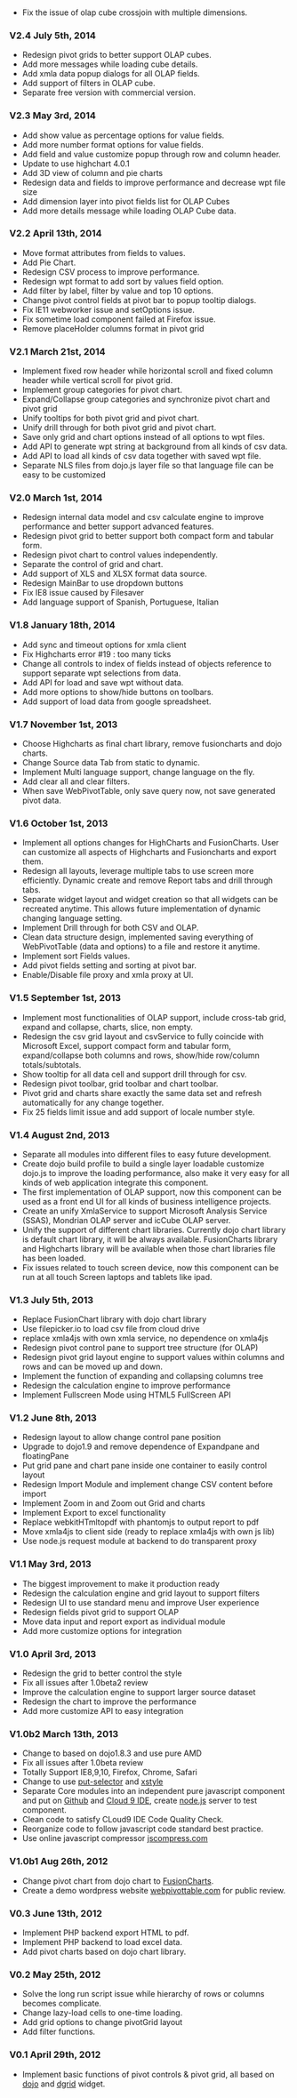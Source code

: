 ###
* Fix the issue of olap cube crossjoin with multiple dimensions.




### V2.4 July 5th, 2014
* Redesign pivot grids to better support OLAP cubes.
* Add more messages while loading cube details.
* Add xmla data popup dialogs for all OLAP fields.
* Add support of filters in OLAP cube.
* Separate free version with commercial version.


### V2.3 May 3rd, 2014
* Add show value as percentage options for value fields.
* Add more number format options for value fields.
* Add field and value customize popup through row and column header.
* Update to use highchart 4.0.1
* Add 3D view of column and pie charts
* Redesign data and fields to improve performance and decrease wpt file size
* Add dimension layer into pivot fields list for OLAP Cubes
* Add more details message while loading OLAP Cube data.



### V2.2 April 13th, 2014
* Move format attributes from fields to values.
* Add Pie Chart.
* Redesign CSV process to improve performance.
* Redesign wpt format to add sort by values field option.
* Add filter by label, filter by value and top 10 options.
* Change pivot control fields at pivot bar to popup tooltip dialogs.
* Fix IE11 webworker issue and setOptions issue.
* Fix sometime load component failed at Firefox issue.
* Remove placeHolder columns format in pivot grid


### V2.1 March 21st, 2014
* Implement fixed row header while horizontal scroll and fixed column header
  while vertical scroll for pivot grid.
* Implement group categories for pivot chart.
* Expand/Collapse group categories and synchronize pivot chart and pivot grid
* Unify tooltips for both pivot grid and pivot chart.
* Unify drill through for both pivot grid and pivot chart.
* Save only grid and chart options instead of all options to wpt files.
* Add API to generate wpt string at background from all kinds of csv data.
* Add API to load all kinds of csv data together with saved wpt file.
* Separate NLS files from dojo.js layer file so that language file can be easy
  to be customized


### V2.0 March 1st, 2014
* Redesign internal data model and csv calculate engine to improve performance
  and better support advanced features.
* Redesign pivot grid to better support both compact form and tabular form.
* Redesign pivot chart to control values independently.
* Separate the control of grid and chart.
* Add support of XLS and XLSX format data source.
* Redesign MainBar to use dropdown buttons
* Fix IE8 issue caused by Filesaver
* Add language support of Spanish, Portuguese, Italian


### V1.8 January 18th, 2014
* Add sync and timeout options for xmla client
* Fix Highcharts error #19 : too many ticks
* Change all controls to index of fields instead of objects reference to 
  support separate wpt selections from data.
* Add API for load and save wpt without data.
* Add more options to show/hide buttons on toolbars.
* Add support of load data from google spreadsheet.


### V1.7 November 1st, 2013
* Choose Highcharts as final chart library, remove fusioncharts and dojo charts.
* Change Source data Tab from static to dynamic.
* Implement Multi language support, change language on the fly.
* Add clear all and clear filters.
* When save WebPivotTable, only save query now, not save generated pivot data.



### V1.6 October 1st, 2013
* Implement all options changes for HighCharts and FusionCharts. User can 
  customize all aspects of Highcharts and Fusioncharts and export them.
* Redesign all layouts, leverage multiple tabs to use screen more efficiently.
  Dynamic create and remove Report tabs and drill through tabs.
* Separate widget layout and widget creation so that all widgets can be
  recreated anytime. This allows future implementation of dynamic changing 
  language setting.
* Implement Drill through for both CSV and OLAP.
* Clean data structure design, implemented saving everything of WebPivotTable
  (data and options) to a file and restore it anytime. 
* Implement sort Fields values.
* Add pivot fields setting and sorting at pivot bar.
* Enable/Disable file proxy and xmla proxy at UI.


### V1.5 September 1st, 2013
* Implement most functionalities of OLAP support, include cross-tab grid, expand
  and collapse, charts, slice, non empty.
* Redesign the csv grid layout and csvService to fully coincide with Microsoft
  Excel, support compact form and tabular form, expand/collapse both columns 
  and rows, show/hide row/column totals/subtotals.   
* Show tooltip for all data cell and support drill through for csv.
* Redesign pivot toolbar, grid toolbar and chart toolbar.
* Pivot grid and charts share exactly the same data set and refresh 
  automatically for any change together.
* Fix 25 fields limit issue and add support of locale number style.


### V1.4 August 2nd, 2013

* Separate all modules into different files to easy future development.
* Create dojo build profile to build a single layer loadable customize dojo.js 
  to improve the loading performance, also make it very easy for all kinds of 
  web application integrate this component.
* The first implementation of OLAP support, now this component can be used as 
  a front end UI for all kinds of business intelligence projects.
* Create an unify XmlaService to support Microsoft Analysis Service (SSAS), 
  Mondrian OLAP server and icCube OLAP server.
* Unify the support of different chart libraries. Currently dojo chart library  
  is default chart library, it will be always available. FusionCharts library
  and Highcharts library will be available when those chart libraries file has
  been loaded.
* Fix issues related to touch screen device, now this component can be run at 
  all touch Screen laptops and tablets like ipad.


### V1.3 July 5th, 2013

* Replace FusionChart library with dojo chart library
* Use filepicker.io to load csv file from cloud drive
* replace xmla4js with own xmla service, no dependence on xmla4js
* Redesign pivot control pane to support tree structure (for OLAP)
* Redesign pivot grid layout engine to support values within columns and rows
  and can be moved up and down.
* Implement the function of expanding and collapsing columns tree
* Redesign the calculation engine to improve performance 
* Implement Fullscreen Mode using HTML5 FullScreen API 



### V1.2 June 8th, 2013

* Redesign layout to allow change control pane position
* Upgrade to dojo1.9 and remove dependence of Expandpane and floatingPane
* Put grid pane and chart pane inside one container to easily control layout
* Redesign Import Module and implement change CSV content before import
* Implement Zoom in and Zoom out Grid and charts
* Implement Export to excel functionality 
* Replace webkitHTmltopdf with phantomjs to output report to pdf
* Move xmla4js to client side (ready to replace xmla4js with own js lib)
* Use node.js request module at backend to do transparent proxy



### V1.1 May 3rd, 2013

* The biggest improvement to make it production ready
* Redesign the calculation engine and grid layout to support filters
* Redesign UI to use standard menu and improve User experience
* Redesign fields pivot grid to support OLAP
* Move data input and report export as individual module 
* Add more customize options for integration 


### V1.0 April 3rd, 2013

* Redesign the grid to better control the style
* Fix all issues after 1.0beta2 review
* Improve the calculation engine to support larger source dataset
* Redesign the chart to improve the performance
* Add more customize API to easy integration 


### V1.0b2 March 13th, 2013

* Change to based on dojo1.8.3 and use pure AMD 
* Fix all issues after 1.0beta review
* Totally Support IE8,9,10, Firefox, Chrome, Safari
* Change to use 
  [put-selector](https://github.com/kriszyp/put-selector) and
  [xstyle](https://github.com/kriszyp/xstyle)
* Separate Core modules into an independent pure javascript component and put on 
  [Github](https://github.com/) and 
  [Cloud 9 IDE](https://c9.io), create
  [node.js](http://nodejs.org/) server to test component.
* Clean code to satisfy CLoud9 IDE Code Quality Check.
* Reorganize code to follow javascript code standard best practice.
* Use online javascript compressor [jscompress.com](http://jscompress.com/)


### V1.0b1 Aug 26th, 2012 

* Change pivot chart from dojo chart to 
  [FusionCharts](http://www.fusioncharts.com/). 
* Create a demo wordpress website 
  [webpivottable.com](http://webpivottable.com/) for public review.

### V0.3 June 13th, 2012 

* Implement PHP backend export HTML to pdf. 
* Implement PHP backend to load excel data. 
* Add pivot charts based on dojo chart library.


### V0.2 May 25th, 2012 

* Solve the long run script issue while hierarchy of rows or columns becomes
  complicate. 
* Change lazy-load cells to one-time loading. 
* Add grid options to change pivotGrid layout
* Add filter functions.


### V0.1 April 29th, 2012

* Implement basic functions of pivot controls & pivot grid, all based on 
  [dojo](http://dojotoolkit.org/) and 
  [dgrid](https://github.com/SitePen/dgrid) widget.




